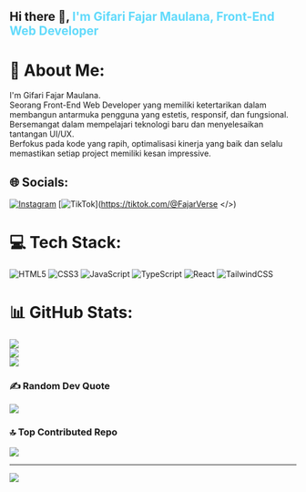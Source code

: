 ## Hi there 👋, <span style="color:#61DAFB;">I'm Gifari Fajar Maulana, Front-End Web Developer</span>

# 💫 About Me:

I'm Gifari Fajar Maulana.<br>Seorang Front-End Web Developer yang memiliki ketertarikan dalam membangun antarmuka pengguna yang estetis, responsif, dan fungsional.<br>Bersemangat dalam mempelajari teknologi baru dan menyelesaikan tantangan UI/UX.<br>Berfokus pada kode yang rapih, optimalisasi kinerja yang baik dan selalu memastikan setiap project memiliki kesan impressive.

## 🌐 Socials:

[![Instagram](https://img.shields.io/badge/Instagram-%23E4405F.svg?logo=Instagram&logoColor=white)](https://instagram.com/FajarVerse_62) [![TikTok](https://img.shields.io/badge/TikTok-%23000000.svg?logo=TikTok&logoColor=white)](https://tiktok.com/@FajarVerse </>)

# 💻 Tech Stack:

![HTML5](https://img.shields.io/badge/html5-%23E34F26.svg?style=flat&logo=html5&logoColor=white) ![CSS3](https://img.shields.io/badge/css3-%231572B6.svg?style=flat&logo=css3&logoColor=white) ![JavaScript](https://img.shields.io/badge/javascript-%23323330.svg?style=flat&logo=javascript&logoColor=%23F7DF1E) ![TypeScript](https://img.shields.io/badge/typescript-%23007ACC.svg?style=flat&logo=typescript&logoColor=white) ![React](https://img.shields.io/badge/react-%2320232a.svg?style=flat&logo=react&logoColor=%2361DAFB) ![TailwindCSS](https://img.shields.io/badge/tailwindcss-%2338B2AC.svg?style=flat&logo=tailwind-css&logoColor=white)

# 📊 GitHub Stats:

![](https://github-readme-stats.vercel.app/api?username=FajarVerse&theme=react&hide_border=false&include_all_commits=false&count_private=false)<br/>
![](https://github-readme-streak-stats.herokuapp.com/?user=FajarVerse&theme=react&hide_border=false)<br/>
![](https://github-readme-stats.vercel.app/api/top-langs/?username=FajarVerse&theme=react&hide_border=false&include_all_commits=false&count_private=false&layout=compact)

### ✍️ Random Dev Quote

![](https://quotes-github-readme.vercel.app/api?type=horizontal&theme=tokyonight)

### 🔝 Top Contributed Repo

![](https://github-contributor-stats.vercel.app/api?username=FajarVerse&limit=5&theme=react&combine_all_yearly_contributions=true)

---

[![](https://visitcount.itsvg.in/api?id=FajarVerse&icon=8&color=0)](https://visitcount.itsvg.in)
